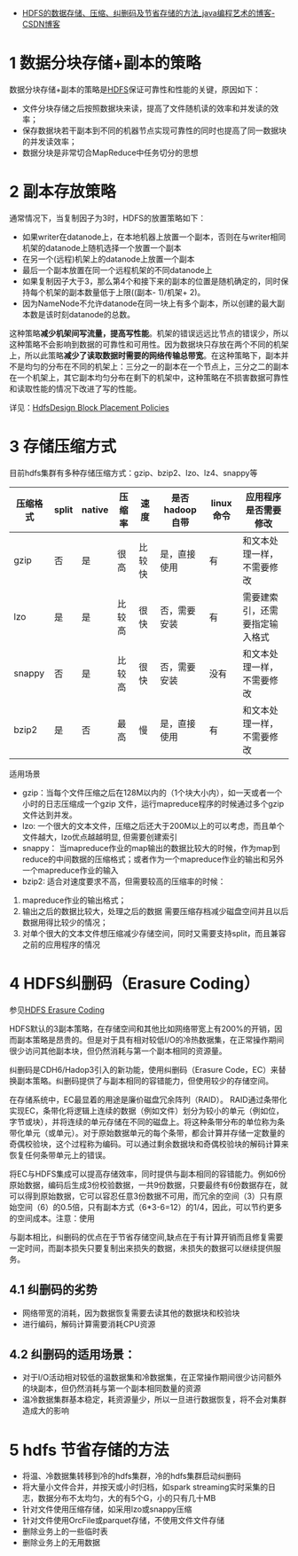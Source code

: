 - [HDFS的数据存储、压缩、纠删码及节省存储的方法_java编程艺术的博客-CSDN博客](https://blog.csdn.net/penriver/article/details/118935451)

# 1 数据分块存储+副本的策略

数据分块存储+副本的策略是[HDFS](https://so.csdn.net/so/search?q=HDFS&spm=1001.2101.3001.7020)保证可靠性和性能的关键，原因如下：

- 文件分块存储之后按照数据块来读，提高了文件随机读的效率和并发读的效率；
- 保存数据块若干副本到不同的机器节点实现可靠性的同时也提高了同一数据块的并发读效率；
- 数据分块是非常切合MapReduce中任务切分的思想

# 2 副本存放策略

通常情况下，当复制因子为3时，HDFS的放置策略如下：

- 如果writer在datanode上，在本地机器上放置一个副本，否则在与writer相同机架的datanode上随机选择一个放置一个副本
- 在另一个(远程)机架上的datanode上放置一个副本
- 最后一个副本放置在同一个远程机架的不同datanode上
- 如果复制因子大于3，那么第4个和接下来的副本的位置是随机确定的，同时保持每个机架的副本数量低于上限((副本- 1)/机架+ 2)。
- 因为NameNode不允许datanode在同一块上有多个副本，所以创建的最大副本数是该时刻datanode的总数。

这种策略**减少机架间写流量，提高写性能**。机架的错误远远比节点的错误少，所以这种策略不会影响到数据的可靠性和可用性。因为数据块只存放在两个不同的机架上，所以此策略**减少了读取数据时需要的网络传输总带宽**。在这种策略下，副本并不是均匀的分布在不同的机架上：三分之一的副本在一个节点上，三分之二的副本在一个机架上，其它副本均匀分布在剩下的机架中，这种策略在不损害数据可靠性和读取性能的情况下改进了写的性能。

详见：[HdfsDesign Block Placement Policies](https://hadoop.apache.org/docs/stable/hadoop-project-dist/hadoop-hdfs/HdfsDesign.html)

# 3 存储压缩方式

目前hdfs集群有多种存储压缩方式：gzip、bzip2、lzo、lz4、snappy等

| 压缩格式 | split | native | 压缩率 | 速度   | 是否hadoop自带 | linux命令 | 应用程序是否需要修改           |
| -------- | ----- | ------ | ------ | ------ | -------------- | --------- | ------------------------------ |
| gzip     | 否    | 是     | 很高   | 比较快 | 是，直接使用   | 有        | 和文本处理一样，不需要修改     |
| lzo      | 是    | 是     | 比较高 | 很快   | 否，需要安装   | 有        | 需要建索引，还需要指定输入格式 |
| snappy   | 否    | 是     | 比较高 | 很快   | 否，需要安装   | 没有      | 和文本处理一样，不需要修改     |
| bzip2    | 是    | 否     | 最高   | 慢     | 是，直接使用   | 有        | 和文本处理一样，不需要修改     |

适用场景

- gzip：当每个文件压缩之后在128M以内的（1个块大小内），如一天或者一个小时的日志压缩成一个gzip 文件，运行mapreduce程序的时候通过多个gzip文件达到并发。
- lzo: 一个很大的文本文件，压缩之后还大于200M以上的可以考虑，而且单个文件越大，lzo优点越越明显, 但需要创建索引
- snappy： 当mapreduce作业的map输出的数据比较大的时候，作为map到reduce的中间数据的压缩格式；或者作为一个mapreduce作业的输出和另外一个mapreduce作业的输入
- bzip2: 适合对速度要求不高，但需要较高的压缩率的时候：

1. mapreduce作业的输出格式；
2. 输出之后的数据比较大，处理之后的数据 需要压缩存档减少磁盘空间并且以后数据用得比较少的情况；
3. 对单个很大的文本文件想压缩减少存储空间，同时又需要支持split，而且兼容之前的应用程序的情况

# 4 HDFS纠删码（Erasure Coding）

参见[HDFS Erasure Coding](https://hadoop.apache.org/docs/stable/hadoop-project-dist/hadoop-hdfs/HDFSErasureCoding.html)

HDFS默认的3副本策略，在存储空间和其他比如网络带宽上有200%的开销，因而副本策略是昂贵的。但是对于具有相对较低I/O的冷热数据集，在正常操作期间很少访问其他副本块，但仍然消耗与第一个副本相同的资源量。

纠删码是CDH6/Hadop3引入的新功能，使用纠删码（Erasure Code，EC）来替换副本策略。纠删码提供了与副本相同的容错能力，但使用较少的存储空间。

在存储系统中，EC最显着的用途是廉价磁盘冗余阵列（RAID）。 RAID通过条带化实现EC，条带化将逻辑上连续的数据（例如文件）划分为较小的单元（例如位，字节或块），并将连续的单元存储在不同的磁盘上。将这种条带分布的单位称为条带化单元（或单元）。对于原始数据单元的每个条带，都会计算并存储一定数量的奇偶校验块，这个过程称为编码。可以通过剩余数据块和奇偶校验块的解码计算来恢复任何条带单元上的错误。

将EC与HDFS集成可以提高存储效率，同时提供与副本相同的容错能力。例如6份原始数据，编码后生成3份校验数据，一共9份数据，只要最终有6份数据存在，就可以得到原始数据，它可以容忍任意3份数据不可用，而冗余的空间（3）只有原始空间（6）的0.5倍，只有副本方式（6*3-6=12）的1/4，因此，可以节约更多的空间成本。注意：使用

与副本相比，纠删码的优点在于节省存储空间,缺点在于有计算开销而且修复需要一定时间，而副本损失只要复制出来损失的数据，未损失的数据可以继续提供服务。

## 4.1 纠删码的劣势

- 网络带宽的消耗，因为数据恢复需要去读其他的数据块和校验块
- 进行编码，解码计算需要消耗CPU资源

## 4.2 纠删码的适用场景：

- 对于I/O活动相对较低的温数据集和冷数据集，在正常操作期间很少访问额外的块副本，但仍然消耗与第一个副本相同数量的资源
- 温冷数据集群基本稳定，耗资源量少，所以一旦进行数据恢复，将不会对集群造成大的影响

# 5 hdfs 节省存储的方法

- 将温、冷数据集转移到冷的hdfs集群，冷的hdfs集群启动纠删码
- 将大量小文件合并，并按天或小时归档，如spark streaming实时采集的日志，数据分布不太均匀，大的有5个G，小的只有几十MB
- 针对文件使用压缩存储，如采用lzo或snappy压缩
- 针对文件使用OrcFile或parquet存储，不使用文件文件存储
- 删除业务上的一些临时表
- 删除业务上的无用数据